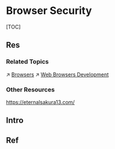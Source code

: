 # Browser Security

[TOC]



## Res
### Related Topics
↗ [Browsers](../../../../🔑%20CS%20Core/🧰%20Generic%20Tools%20&%20Projects/Browsers/Browsers.md)
↗ [Web Browsers Development](../../../../Software%20Engineering/Desktop%20Development/Web%20Browsers%20Development/Web%20Browsers%20Development.md)


### Other Resources
https://eternalsakura13.com/




## Intro


## Ref

